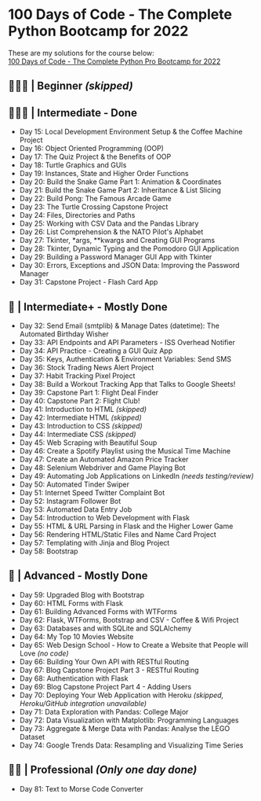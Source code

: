 # 100 Days of Code - The Complete Python Bootcamp for 2022<br>
These are my solutions for the course below:<br>
[100 Days of Code - The Complete Python Pro Bootcamp for 2022](https://www.udemy.com/course/100-days-of-code)

## 👨🏻‍🎓 | Beginner *(skipped)*


## 🏋🏻‍♂️ | Intermediate - Done
- Day 15: Local Development Environment Setup & the Coffee Machine Project
- Day 16: Object Oriented Programming (OOP)
- Day 17: The Quiz Project & the Benefits of OOP
- Day 18: Turtle Graphics and GUIs
- Day 19: Instances, State and Higher Order Functions
- Day 20: Build the Snake Game Part 1: Animation & Coordinates
- Day 21: Build the Snake Game Part 2: Inheritance & List Slicing
- Day 22: Build Pong: The Famous Arcade Game
- Day 23: The Turtle Crossing Capstone Project
- Day 24: Files, Directories and Paths
- Day 25: Working with CSV Data and the Pandas Library
- Day 26: List Comprehension & the NATO Pilot's Alphabet
- Day 27: Tkinter, *args, **kwargs and Creating GUI Programs
- Day 28: Tkinter, Dynamic Typing and the Pomodoro GUI Application
- Day 29: Building a Password Manager GUI App with Tkinter
- Day 30: Errors, Exceptions and JSON Data: Improving the Password Manager
- Day 31: Capstone Project - Flash Card App

## 💪 | Intermediate+ - Mostly Done
- Day 32: Send Email (smtplib) & Manage Dates (datetime): The Automated Birthday Wisher
- Day 33: API Endpoints and API Parameters - ISS Overhead Notifier
- Day 34: API Practice - Creating a GUI Quiz App
- Day 35: Keys, Authentication & Environment Variables: Send SMS
- Day 36: Stock Trading News Alert Project
- Day 37: Habit Tracking Pixel Project
- Day 38: Build a Workout Tracking App that Talks to Google Sheets!
- Day 39: Capstone Part 1: Flight Deal Finder
- Day 40: Capstone Part 2: Flight Club!
- Day 41: Introduction to HTML *(skipped)*
- Day 42: Intermediate HTML *(skipped)*
- Day 43: Introduction to CSS *(skipped)*
- Day 44: Intermediate CSS *(skipped)*
- Day 45: Web Scraping with Beautiful Soup
- Day 46: Create a Spotify Playlist using the Musical Time Machine
- Day 47: Create an Automated Amazon Price Tracker
- Day 48: Selenium Webdriver and Game Playing Bot
- Day 49: Automating Job Applications on LinkedIn *(needs testing/review)*
- Day 50: Automated Tinder Swiper
- Day 51: Internet Speed Twitter Complaint Bot
- Day 52: Instagram Follower Bot
- Day 53: Automated Data Entry Job
- Day 54: Introduction to Web Development with Flask
- Day 55: HTML & URL Parsing in Flask and the Higher Lower Game
- Day 56: Rendering HTML/Static Files and Name Card Project
- Day 57: Templating with Jinja and Blog Project
- Day 58: Bootstrap

## 🚀 | Advanced - Mostly Done
- Day 59: Upgraded Blog with Bootstrap
- Day 60: HTML Forms with Flask
- Day 61: Building Advanced Forms with WTForms
- Day 62: Flask, WTForms, Bootstrap and CSV - Coffee & Wifi Project
- Day 63: Databases and with SQLite and SQLAlchemy
- Day 64: My Top 10 Movies Website
- Day 65: Web Design School - How to Create a Website that People will Love *(no code)*
- Day 66: Building Your Own API with RESTful Routing
- Day 67: Blog Capstone Project Part 3 - RESTful Routing
- Day 68: Authentication with Flask
- Day 69: Blog Capstone Project Part 4 - Adding Users
- Day 70: Deploying Your Web Application with Heroku *(skipped, Heroku/GitHub integration unavailable)*
- Day 71: Data Exploration with Pandas: College Major
- Day 72: Data Visualization with Matplotlib: Programming Languages
- Day 73: Aggregate & Merge Data with Pandas: Analyse the LEGO Dataset
- Day 74: Google Trends Data: Resampling and Visualizing Time Series

## 👨‍💻 | Professional *(Only one day done)*
- Day 81: Text to Morse Code Converter